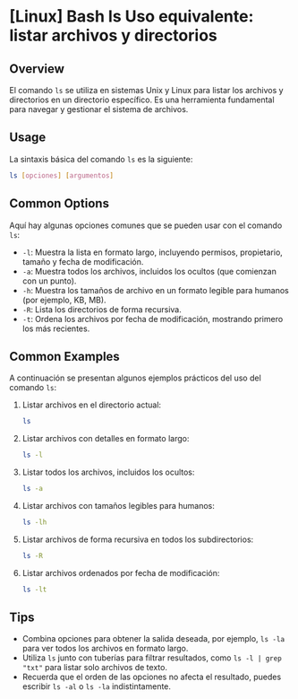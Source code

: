 # [Linux] Bash ls Uso equivalente: listar archivos y directorios

## Overview
El comando `ls` se utiliza en sistemas Unix y Linux para listar los archivos y directorios en un directorio específico. Es una herramienta fundamental para navegar y gestionar el sistema de archivos.

## Usage
La sintaxis básica del comando `ls` es la siguiente:

```bash
ls [opciones] [argumentos]
```

## Common Options
Aquí hay algunas opciones comunes que se pueden usar con el comando `ls`:

- `-l`: Muestra la lista en formato largo, incluyendo permisos, propietario, tamaño y fecha de modificación.
- `-a`: Muestra todos los archivos, incluidos los ocultos (que comienzan con un punto).
- `-h`: Muestra los tamaños de archivo en un formato legible para humanos (por ejemplo, KB, MB).
- `-R`: Lista los directorios de forma recursiva.
- `-t`: Ordena los archivos por fecha de modificación, mostrando primero los más recientes.

## Common Examples
A continuación se presentan algunos ejemplos prácticos del uso del comando `ls`:

1. Listar archivos en el directorio actual:
   ```bash
   ls
   ```

2. Listar archivos con detalles en formato largo:
   ```bash
   ls -l
   ```

3. Listar todos los archivos, incluidos los ocultos:
   ```bash
   ls -a
   ```

4. Listar archivos con tamaños legibles para humanos:
   ```bash
   ls -lh
   ```

5. Listar archivos de forma recursiva en todos los subdirectorios:
   ```bash
   ls -R
   ```

6. Listar archivos ordenados por fecha de modificación:
   ```bash
   ls -lt
   ```

## Tips
- Combina opciones para obtener la salida deseada, por ejemplo, `ls -la` para ver todos los archivos en formato largo.
- Utiliza `ls` junto con tuberías para filtrar resultados, como `ls -l | grep "txt"` para listar solo archivos de texto.
- Recuerda que el orden de las opciones no afecta el resultado, puedes escribir `ls -al` o `ls -la` indistintamente.